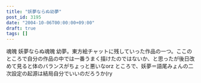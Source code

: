 ```yaml
---
title: "妖夢ならぬ幼夢"
post_id: 3195
date: "2004-10-06T00:00:00+09:00"
draft: true
tags: []
---
```



魂魄 妖夢ならぬ魂魄 幼夢。東方絵チャットに残していった作品の一つ。ここのところで自分の作品の中では一番うまく描けたのではないか、と思ったが後日改めて見ると体のバランスがちょっと悪いなorz ところで、妖夢＝語尾みょんの二次設定の起源は結局自分でいいのだろうか(ry
